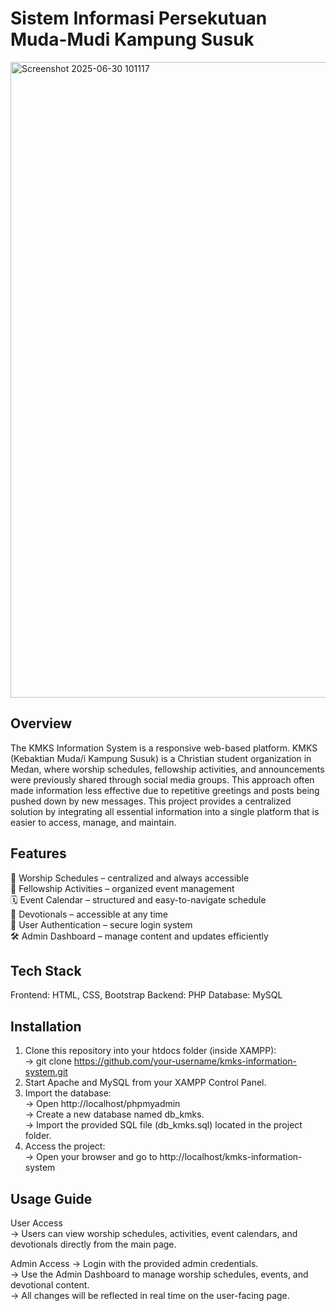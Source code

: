 # Sistem Informasi Persekutuan Muda-Mudi Kampung Susuk
<img width="1919" height="1017" alt="Screenshot 2025-06-30 101117" src="https://github.com/user-attachments/assets/f84679c0-8752-494e-bb3f-396410ef1479" />

## Overview
The KMKS Information System is a responsive web-based platform. KMKS (Kebaktian Muda/i Kampung Susuk) is a Christian student organization in Medan, where worship schedules, fellowship activities, and announcements were previously shared through social media groups. This approach often made information less effective due to repetitive greetings and posts being pushed down by new messages.
This project provides a centralized solution by integrating all essential information into a single platform that is easier to access, manage, and maintain.

## Features
📅 Worship Schedules – centralized and always accessible  
🤝 Fellowship Activities – organized event management  
🗓 Event Calendar – structured and easy-to-navigate schedule  
📖 Devotionals – accessible at any time  
🔐 User Authentication – secure login system  
🛠 Admin Dashboard – manage content and updates efficiently  

## Tech Stack
Frontend: HTML, CSS, Bootstrap
Backend: PHP
Database: MySQL

## Installation
1. Clone this repository into your htdocs folder (inside XAMPP):  
-> git clone https://github.com/your-username/kmks-information-system.git  
2. Start Apache and MySQL from your XAMPP Control Panel.  
3. Import the database:  
-> Open http://localhost/phpmyadmin  
-> Create a new database named db_kmks.  
-> Import the provided SQL file (db_kmks.sql) located in the project folder.  
4. Access the project:  
-> Open your browser and go to http://localhost/kmks-information-system  

## Usage Guide
User Access  
-> Users can view worship schedules, activities, event calendars, and devotionals directly from the main page.  

Admin Access
-> Login with the provided admin credentials.  
-> Use the Admin Dashboard to manage worship schedules, events, and devotional content.  
-> All changes will be reflected in real time on the user-facing page.
